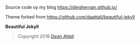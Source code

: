 Source code oy my blog https://dieghernan.github.io/

Theme forked from https://github.com/daattali/beautiful-jekyll

**Beautiful Jekyll**
> *Copyright 2018 [Dean Attali](https://deanattali.com)*
